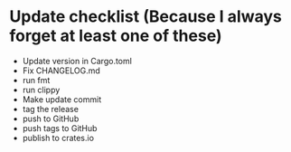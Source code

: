 # Update checklist (Because I always forget at least one of these)
- Update version in Cargo.toml
- Fix CHANGELOG.md
- run fmt
- run clippy
- Make update commit
- tag the release
- push to GitHub
- push tags to GitHub
- publish to crates.io
